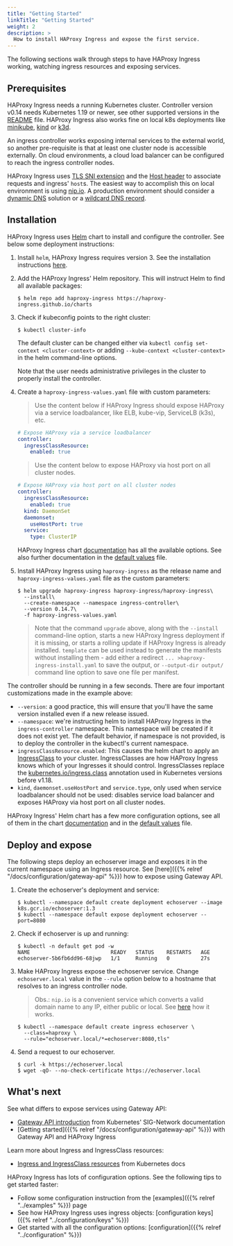 ```yaml
---
title: "Getting Started"
linkTitle: "Getting Started"
weight: 2
description: >
  How to install HAProxy Ingress and expose the first service.
---
```


The following sections walk through steps to have HAProxy Ingress working, watching ingress resources and exposing services.

## Prerequisites

HAProxy Ingress needs a running Kubernetes cluster. Controller version v0.14 needs Kubernetes 1.19 or newer, see other supported versions in the [README](https://github.com/jcmoraisjr/haproxy-ingress/#use-haproxy-ingress) file. HAProxy Ingress also works fine on local k8s deployments like [minikube](https://minikube.sigs.k8s.io), [kind](https://kind.sigs.k8s.io) or [k3d](https://k3d.io).

An ingress controller works exposing internal services to the external world, so another pre-requisite is that at least one cluster node is accessible externally. On cloud environments, a cloud load balancer can be configured to reach the ingress controller nodes.

HAProxy Ingress uses [TLS SNI extension](https://en.wikipedia.org/wiki/Server_Name_Indication) and the [Host header](https://developer.mozilla.org/en-US/docs/Web/HTTP/Headers/Host) to associate requests and ingress' `host`s. The easiest way to accomplish this on local environment is using [nip.io](https://nip.io). A production environment should consider a [dynamic DNS](https://en.wikipedia.org/wiki/Dynamic_DNS) solution or a [wildcard DNS record](https://en.wikipedia.org/wiki/Wildcard_DNS_record).

## Installation

HAProxy Ingress uses [Helm](https://helm.sh) chart to install and configure the controller. See below some deployment instructions:

1. Install `helm`, HAProxy Ingress requires version 3. See the installation instructions [here](https://helm.sh/docs/intro/install/).

1. Add the HAProxy Ingress' Helm repository. This will instruct Helm to find all available packages:

    ```
    $ helm repo add haproxy-ingress https://haproxy-ingress.github.io/charts
    ```

1. Check if kubeconfig points to the right cluster:

    ```
    $ kubectl cluster-info
    ```

    The default cluster can be changed either via `kubectl config set-context <cluster-context>` or adding `--kube-context <cluster-context>` in the helm command-line options.

    Note that the user needs administrative privileges in the cluster to properly install the controller.

1. Create a `haproxy-ingress-values.yaml` file with custom parameters:

    > Use the content below if HAProxy Ingress should expose HAProxy via a service loadbalancer, like ELB, kube-vip, ServiceLB (k3s), etc.

    ```yaml
    # Expose HAProxy via a service loadbalancer
    controller:
      ingressClassResource:
        enabled: true
    ```

    > Use the content below to expose HAProxy via host port on all cluster nodes.

    ```yaml
    # Expose HAProxy via host port on all cluster nodes
    controller:
      ingressClassResource:
        enabled: true
      kind: DaemonSet
      daemonset:
        useHostPort: true
      service:
        type: ClusterIP
    ```

    HAProxy Ingress chart [documentation](https://github.com/haproxy-ingress/charts/blob/release-0.15/haproxy-ingress/README.md#configuration) has all the available options. See also further documentation in the [default values](https://github.com/haproxy-ingress/charts/blob/release-0.15/haproxy-ingress/values.yaml) file.

1. Install HAProxy Ingress using `haproxy-ingress` as the release name and `haproxy-ingress-values.yaml` file as the custom parameters:

    ```
    $ helm upgrade haproxy-ingress haproxy-ingress/haproxy-ingress\
      --install\
      --create-namespace --namespace ingress-controller\
      --version 0.14.7\
      -f haproxy-ingress-values.yaml
    ```

    > Note that the command `upgrade` above, along with the `--install` command-line option, starts a new HAProxy Ingress deployment if it is missing, or starts a rolling update if HAProxy Ingress is already installed. `template` can be used instead to generate the manifests without installing them - add either a redirect `... >haproxy-ingress-install.yaml` to save the output, or `--output-dir output/` command line option to save one file per manifest.

The controller should be running in a few seconds. There are four important customizations made in the example above:

* `--version`: a good practice, this will ensure that you'll have the same version installed even if a new release issued.
* `--namespace`: we're instructing helm to install HAProxy Ingress in the `ingress-controller` namespace. This namespace will be created if it does not exist yet. The default behavior, if namespace is not provided, is to deploy the controller in the kubectl's current namespace.
* `ingressClassResource.enabled`: This causes the helm chart to apply an [IngressClass](https://kubernetes.io/docs/concepts/services-networking/ingress/#ingress-class) to your cluster. IngressClasses are how HAProxy Ingress knows which of your Ingresses it should control. IngressClasses replace the [kubernetes.io/ingress.class](https://kubernetes.io/docs/concepts/services-networking/ingress/#deprecated-annotation) annotation used in Kubernetes versions before v1.18.
* `kind`, `daemonset.useHostPort` and `service.type`, only used when service loadbalancer should not be used: disables service load balancer and exposes HAProxy via host port on all cluster nodes.

HAProxy Ingress' Helm chart has a few more configuration options, see all of them in the chart [documentation](https://github.com/haproxy-ingress/charts/blob/release-0.14/haproxy-ingress/README.md) and in the [default values](https://github.com/haproxy-ingress/charts/blob/release-0.14/haproxy-ingress/values.yaml) file.

## Deploy and expose

The following steps deploy an echoserver image and exposes it in the current namespace using an Ingress resource. See [here]({{% relref "/docs/configuration/gateway-api" %}}) how to expose using Gateway API.

1. Create the echoserver's deployment and service:

    ```
    $ kubectl --namespace default create deployment echoserver --image k8s.gcr.io/echoserver:1.3
    $ kubectl --namespace default expose deployment echoserver --port=8080
    ```

1. Check if echoserver is up and running:

    ```
    $ kubectl -n default get pod -w
    NAME                          READY   STATUS    RESTARTS   AGE
    echoserver-5b6fb6dd96-68jwp   1/1     Running   0          27s
    ```

1. Make HAProxy Ingress expose the echoserver service. Change `echoserver.local` value in the `--rule` option below to a hostname that resolves to an ingress controller node.

    > Obs.: `nip.io` is a convenient service which converts a valid domain name to any IP, either public or local. See [here](https://nip.io) how it works.

    ```
    $ kubectl --namespace default create ingress echoserver \
      --class=haproxy \
      --rule="echoserver.local/*=echoserver:8080,tls"
    ```

1. Send a request to our echoserver.

    ```
    $ curl -k https://echoserver.local
    $ wget -qO- --no-check-certificate https://echoserver.local
    ```

## What's next

See what differs to expose services using Gateway API:

* [Gateway API introduction](https://gateway-api.sigs.k8s.io/) from Kubernetes' SIG-Network documentation
* [Getting started]({{% relref "/docs/configuration/gateway-api" %}}) with Gateway API and HAProxy Ingress

Learn more about Ingress and IngressClass resources:

* [Ingress and IngressClass resources](https://kubernetes.io/docs/concepts/services-networking/ingress/) from Kubernetes docs

HAProxy Ingress has lots of configuration options. See the following tips to get started faster:

* Follow some configuration instruction from the [examples]({{% relref "../examples" %}}) page
* See how HAProxy Ingress uses ingress objects: [configuration keys]({{% relref "../configuration/keys" %}})
* Get started with all the configuration options: [configuration]({{% relref "../configuration" %}})
